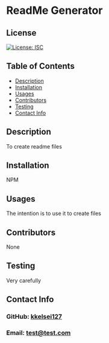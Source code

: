 # ReadMe Generator

  ## License
  [![License: ISC](https://img.shields.io/badge/License-ISC-blue.svg)](https://opensource.org/licenses/ISC)

  ## Table of Contents
  - [Description](#description)
  - [Installation](#installation)
  - [Usages](#usages)
  - [Contributors](#contributors)
  - [Testing](#testing)
  - [Contact Info](#contact-info)

  ## Description
  To create readme files

  ## Installation
  NPM
  
  ## Usages
  The intention is to use it to create files
  
  ## Contributors
  None
  
  ## Testing
  Very carefully
  
  ## Contact Info
  ### GitHub: [kkelsei127](https://github.com/kkelsei127)
  
  ### Email: [test@test.com](mailto:test@test.com)
  
  
